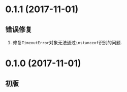 # 0.1.1 (2017-11-01)

## 错误修复

1. 修复`TimeoutError`对象无法通过`instanceof`识别的问题.

# 0.1.0 (2017-11-01)

## 初版
